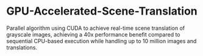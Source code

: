 # GPU-Accelerated-Scene-Translation
Parallel algorithm using CUDA to achieve real-time scene translation of grayscale images, achieving a 40x performance benefit compared to sequential CPU-based execution while handling up to 10 million images and translations.
